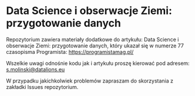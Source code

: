 # Data Science i obserwacje Ziemi: przygotowanie danych

Repozytorium zawiera materiały dodatkowe do artykułu: Data Science i obserwacje Ziemi: przygotowanie danych, który ukazał się w numerze 77 czasopisma Programista: https://programistamag.pl/

Wszelkie uwagi odnośnie kodu jak i artykułu proszę kierować pod adresem: s.molinski@datalions.eu

W przypadku jakichkolwiek problemów zapraszam do skorzystania z zakładki Issues repozytorium.